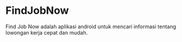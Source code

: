 # FindJobNow
Find Job Now adalah aplikasi android untuk mencari informasi tentang lowongan kerja cepat dan mudah.
